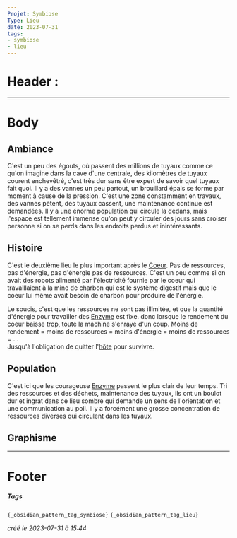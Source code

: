 ```yaml
---
Projet: Symbiose
Type: Lieu
date: 2023-07-31
tags:
- symbiose
- lieu
---
```

   
# Header :   
   
   
-------------------------------------------------------------------------------   
# Body   
   
## Ambiance   
   
C'est un peu des égouts, où passent des millions de tuyaux comme ce qu'on imagine dans la cave d'une centrale, des kilomètres de tuyaux courent enchevêtré, c'est très dur sans être expert de savoir quel tuyaux fait quoi. Il y a des vannes un peu partout, un brouillard épais se forme par moment à cause de la pression. C'est une zone constamment en travaux, des vannes pètent, des tuyaux cassent, une maintenance continue est demandées. Il y a une énorme population qui circule la dedans, mais l'espace est tellement immense qu'on peut y circuler des jours sans croiser personne si on se perds dans les endroits perdus et inintéressants.    
   
## Histoire   
   
C'est le deuxième lieu le plus important après le [Coeur](../../../../../Cr%C3%A9ations/Symbiose/GameDesign/Sc%C3%A9nario/Lieux/Coeur.md). Pas de ressources, pas d'énergie, pas d'énergie pas de ressources. C'est un peu comme si on avait des robots alimenté par l'électricité fournie par le coeur qui travaillaient à la mine de charbon qui est le système digestif mais que le coeur lui même avait besoin de charbon pour produire de l'énergie.   
   
Le soucis, c'est que les ressources ne sont pas illimitée, et que la quantité d'énergie pour travailler des [Enzyme](../../../../../Cr%C3%A9ations/Symbiose/GameDesign/Sc%C3%A9nario/Personnages/Enzyme.md) est fixe. donc lorsque le rendement du coeur baisse trop, toute la machine s'enraye d'un coup. Moins de rendement = moins de ressources = moins d'énergie = moins de ressources = ...    
Jusqu'à l'obligation de quitter l'[hôte](/not_created.md) pour survivre.   
   
## Population   
   
C'est ici que les courageuse [Enzyme](../../../../../Cr%C3%A9ations/Symbiose/GameDesign/Sc%C3%A9nario/Personnages/Enzyme.md) passent le plus clair de leur temps. Tri des ressources et des déchets, maintenance des tuyaux, ils ont un boulot dur et ingrat dans ce lieu sombre qui demande un sens de l'orientation et une communication au poil. Il y a forcément une grosse concentration de ressources diverses qui circulent dans les tuyaux.    
   
## Graphisme   
   
   
---------------------------------------------------------------------------   
# Footer   
   
##### Tags   
`{_obsidian_pattern_tag_symbiose}` `{_obsidian_pattern_tag_lieu}`   
   
*créé le 2023-07-31 à 15:44*